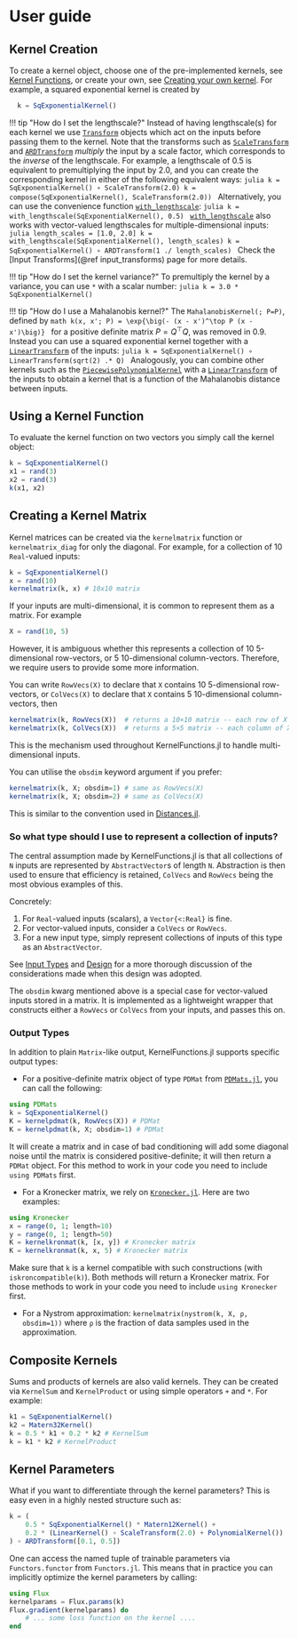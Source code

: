 # User guide

## Kernel Creation

To create a kernel object, choose one of the pre-implemented kernels, see [Kernel Functions](@ref), or create your own, see [Creating your own kernel](@ref).
For example, a squared exponential kernel is created by
```julia
  k = SqExponentialKernel()
```

!!! tip "How do I set the lengthscale?"
    Instead of having lengthscale(s) for each kernel we use [`Transform`](@ref) objects which act on the inputs before passing them to the kernel. Note that the transforms such as [`ScaleTransform`](@ref) and [`ARDTransform`](@ref) _multiply_ the input by a scale factor, which corresponds to the _inverse_ of the lengthscale.
    For example, a lengthscale of 0.5 is equivalent to premultiplying the input by 2.0, and you can create the corresponding kernel in either of the following equivalent ways:
    ```julia
      k = SqExponentialKernel() ∘ ScaleTransform(2.0)
      k = compose(SqExponentialKernel(), ScaleTransform(2.0))
    ```
    Alternatively, you can use the convenience function [`with_lengthscale`](@ref):
    ```julia
    k = with_lengthscale(SqExponentialKernel(), 0.5)
    ```
    [`with_lengthscale`](@ref) also works with vector-valued lengthscales for multiple-dimensional inputs:
    ```julia
    length_scales = [1.0, 2.0]
    k = with_lengthscale(SqExponentialKernel(), length_scales)
    k = SqExponentialKernel() ∘ ARDTransform(1 ./ length_scales)
    ```
    Check the [Input Transforms](@ref input_transforms) page for more details.

!!! tip "How do I set the kernel variance?"
    To premultiply the kernel by a variance, you can use `*` with a scalar number:
    ```julia
      k = 3.0 * SqExponentialKernel()
    ```

!!! tip "How do I use a Mahalanobis kernel?"
    The `MahalanobisKernel(; P=P)`, defined by
    ```math
    k(x, x'; P) = \exp{\big(- (x - x')^\top P (x - x')\big)}
    ```
    for a positive definite matrix $P = Q^\top Q$, was removed in 0.9. Instead you can
    use a squared exponential kernel together with a [`LinearTransform`](@ref) of
    the inputs:
    ```julia
    k = SqExponentialKernel() ∘ LinearTransform(sqrt(2) .* Q)
    ```
    Analogously, you can combine other kernels such as the
    [`PiecewisePolynomialKernel`](@ref) with a [`LinearTransform`](@ref) of the
    inputs to obtain a kernel that is a function of the Mahalanobis distance
    between inputs.

## Using a Kernel Function

To evaluate the kernel function on two vectors you simply call the kernel object:
```julia
k = SqExponentialKernel()
x1 = rand(3)
x2 = rand(3)
k(x1, x2)
```

## Creating a Kernel Matrix

Kernel matrices can be created via the `kernelmatrix` function or `kernelmatrix_diag` for only the diagonal.
For example, for a collection of 10 `Real`-valued inputs:
```julia
k = SqExponentialKernel()
x = rand(10)
kernelmatrix(k, x) # 10x10 matrix
```
If your inputs are multi-dimensional, it is common to represent them as a matrix.
For example
```julia
X = rand(10, 5)
```
However, it is ambiguous whether this represents a collection of 10 5-dimensional row-vectors, or 5 10-dimensional column-vectors.
Therefore, we require users to provide some more information.

You can write `RowVecs(X)` to declare that `X` contains 10 5-dimensional row-vectors, or `ColVecs(X)` to declare that `X` contains 5 10-dimensional column-vectors, then
```julia
kernelmatrix(k, RowVecs(X))  # returns a 10×10 matrix -- each row of X treated as input
kernelmatrix(k, ColVecs(X))  # returns a 5×5 matrix -- each column of X treated as input
```
This is the mechanism used throughout KernelFunctions.jl to handle multi-dimensional inputs.

You can utilise the `obsdim` keyword argument if you prefer:
```julia
kernelmatrix(k, X; obsdim=1) # same as RowVecs(X)
kernelmatrix(k, X; obsdim=2) # same as ColVecs(X)
```
This is similar to the convention used in [Distances.jl](https://github.com/JuliaStats/Distances.jl).

### So what type should I use to represent a collection of inputs?
The central assumption made by KernelFunctions.jl is that all collections of `N` inputs are represented by `AbstractVector`s of length `N`.
Abstraction is then used to ensure that efficiency is retained, `ColVecs` and `RowVecs`
being the most obvious examples of this.

Concretely:
1. For `Real`-valued inputs (scalars), a `Vector{<:Real}` is fine.
1. For vector-valued inputs, consider a `ColVecs` or `RowVecs`.
1. For a new input type, simply represent collections of inputs of this type as an `AbstractVector`.

See [Input Types](@ref) and [Design](@ref) for a more thorough discussion of the
considerations made when this design was adopted.

The `obsdim` kwarg mentioned above is a special case for vector-valued inputs stored in a
matrix.
It is implemented as a lightweight wrapper that constructs either a `RowVecs` or `ColVecs`
from your inputs, and passes this on.



### Output Types

In addition to plain `Matrix`-like output, KernelFunctions.jl supports specific output
types:
- For a positive-definite matrix object of type `PDMat` from [`PDMats.jl`](https://github.com/JuliaStats/PDMats.jl), you can call the following:
```julia
using PDMats
k = SqExponentialKernel()
K = kernelpdmat(k, RowVecs(X)) # PDMat
K = kernelpdmat(k, X; obsdim=1) # PDMat
```
It will create a matrix and in case of bad conditioning will add some diagonal noise until the matrix is considered positive-definite; it will then return a `PDMat` object. For this method to work in your code you need to include `using PDMats` first.
- For a Kronecker matrix, we rely on [`Kronecker.jl`](https://github.com/MichielStock/Kronecker.jl). Here are two examples:
```julia
using Kronecker
x = range(0, 1; length=10)
y = range(0, 1; length=50)
K = kernelkronmat(k, [x, y]) # Kronecker matrix
K = kernelkronmat(k, x, 5) # Kronecker matrix
```
Make sure that `k` is a kernel compatible with such constructions (with `iskroncompatible(k)`). Both methods will return a Kronecker matrix. For those methods to work in your code you need to include `using Kronecker` first.
- For a Nystrom approximation: `kernelmatrix(nystrom(k, X, ρ, obsdim=1))` where `ρ` is the fraction of data samples used in the approximation.

## Composite Kernels

Sums and products of kernels are also valid kernels. They can be created via `KernelSum` and `KernelProduct` or using simple operators `+` and `*`.
For example:
```julia
k1 = SqExponentialKernel()
k2 = Matern32Kernel()
k = 0.5 * k1 + 0.2 * k2 # KernelSum
k = k1 * k2 # KernelProduct
```

## Kernel Parameters

What if you want to differentiate through the kernel parameters? This is easy even in a highly nested structure such as:
```julia
k = (
    0.5 * SqExponentialKernel() * Matern12Kernel() +
    0.2 * (LinearKernel() ∘ ScaleTransform(2.0) + PolynomialKernel())
) ∘ ARDTransform([0.1, 0.5])
```
One can access the named tuple of trainable parameters via `Functors.functor` from `Functors.jl`.
This means that in practice you can implicitly optimize the kernel parameters by calling:
```julia
using Flux
kernelparams = Flux.params(k)
Flux.gradient(kernelparams) do
    # ... some loss function on the kernel ....
end
```
